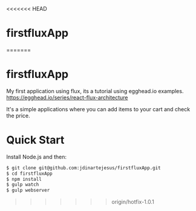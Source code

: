 <<<<<<< HEAD
# firstfluxApp
=======
# firstfluxApp

My first application using flux, its a tutorial using egghead.io examples. <br />
https://egghead.io/series/react-flux-architecture

It's a simple applications where you can add items to your cart and check the price.

# Quick Start

Install Node.js and then:

```sh
$ git clone git@github.com:jdinartejesus/firstfluxApp.git
$ cd firstfluxApp
$ npm install
$ gulp watch
$ gulp webserver
```
>>>>>>> origin/hotfix-1.0.1
